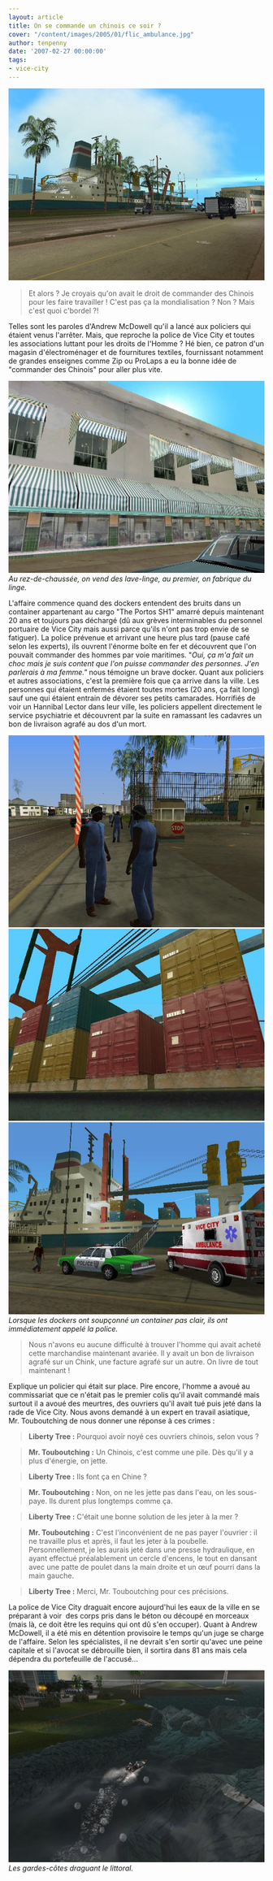 ```yaml
---
layout: article
title: On se commande un chinois ce soir ?
cover: "/content/images/2005/01/flic_ambulance.jpg"
author: tenpenny
date: '2007-02-27 00:00:00'
tags:
- vice-city
---
```


![](/content/images/2005/01/viceport.jpg)

> Et alors ? Je croyais qu'on avait le droit de commander des Chinois pour les faire travailler ! C'est pas ça la mondialisation ? Non ? Mais c'est quoi c'bordel ?!

Telles sont les paroles d'Andrew McDowell qu'il a lancé aux policiers qui étaient venus l'arrêter. Mais, que reproche la police de Vice City et toutes les associations luttant pour les droits de l'Homme ? Hé bien, ce patron d'un magasin d'électroménager et de fournitures&nbsp;textiles, fournissant notamment de grandes enseignes comme Zip ou ProLaps a eu la bonne idée de "commander des Chinois" pour aller plus vite.

![Au rez-de-chaussée, on vend des lave-linge, au premier, on fabrique du linge.](/content/images/2005/01/usine-textile.jpg)
_Au rez-de-chaussée, on vend des lave-linge, au premier, on fabrique du linge._

L'affaire commence quand des dockers entendent des bruits dans un container appartenant au cargo "The Portos SH1"&nbsp;amarré depuis maintenant 20 ans et toujours pas déchargé (dû aux grèves interminables du personnel portuaire de Vice City mais aussi parce qu'ils n'ont pas trop envie de se fatiguer). La police prévenue et arrivant une heure plus tard (pause café selon les experts), ils ouvrent l'énorme boîte en fer et découvrent que l'on pouvait commander des hommes par voie maritimes. "_Oui, ça m'a fait un choc mais je suis content que l'on puisse commander des personnes. J'en parlerais à ma femme."_ nous témoigne un brave docker. Quant aux policiers et autres associations, c'est la première fois que ça arrive dans la ville. Les personnes qui étaient enfermés étaient toutes mortes (20 ans, ça fait long) sauf une qui étaient entrain de dévorer ses petits camarades. Horrifiés de voir un Hannibal Lector dans leur ville, les policiers appellent directement le service psychiatrie et découvrent par la suite en ramassant les cadavres un bon de livraison agrafé au dos d'un mort.

![](/content/images/2005/01/dockerblackos.jpg)
![](/content/images/2005/01/contenair.jpg)
![Lorsque les dockers ont soupçonné un container pas clair, ils ont immédiatement appelé la police.](/content/images/2005/01/flic_ambulance.jpg)
_Lorsque les dockers ont soupçonné un container pas clair, ils ont immédiatement appelé la police._

> Nous n'avons eu aucune difficulté à trouver l'homme qui avait acheté cette marchandise maintenant avariée. Il y avait un bon de livraison agrafé sur un Chink, une facture agrafé sur un autre. On livre de tout maintenant !

Explique un policier qui était sur place. Pire encore, l'homme a avoué au commissariat que ce n'était pas le premier colis qu'il avait commandé mais surtout il a avoué des meurtres, des ouvriers qu'il avait tué puis jeté dans la rade de Vice City. Nous avons demandé à un expert en travail asiatique, Mr.&nbsp;Touboutching&nbsp;de nous donner une réponse à ces crimes :

> **Liberty Tree :** Pourquoi avoir noyé ces ouvriers chinois, selon vous ?

> **Mr. Touboutching :** Un Chinois, c'est comme une pile. Dès qu'il y a plus d'énergie, on jette.

> **Liberty Tree :** Ils font ça en Chine ?

> **Mr. Touboutching :** Non, on ne les jette pas dans l'eau, on les sous-paye. Ils durent plus longtemps comme ça.

> **Liberty Tree :** C'était une bonne solution de les jeter à la mer ?

> **Mr. Touboutching :** C'est l'inconvénient de ne pas payer l'ouvrier : il ne travaille plus et après, il faut les jeter à la poubelle. Personnellement, je les aurais jeté dans une presse hydraulique, en ayant effectué préalablement un cercle d'encens, le tout en dansant avec une patte de poulet dans la main droite et un œuf pourri dans la main gauche.

> **Liberty Tree :** Merci, Mr. Touboutching pour ces précisions.

La police de Vice City draguait encore aujourd'hui les eaux de la ville en se préparant à voir&nbsp; des corps pris dans le béton ou découpé en morceaux (mais là, ce doit être les requins qui ont dû s'en occuper). Quant à Andrew McDowell, il a été mis en détention provisoire le temps qu'un juge se charge de l'affaire. Selon les spécialistes, il ne devrait s'en sortir qu'avec une peine capitale et si l'avocat se débrouille bien, il sortira dans 81 ans mais cela dépendra du portefeuille de l'accusé...

![Les gardes-côtes draguant le littoral.](/content/images/2005/01/costguard.jpg)
_Les gardes-côtes draguant le littoral._